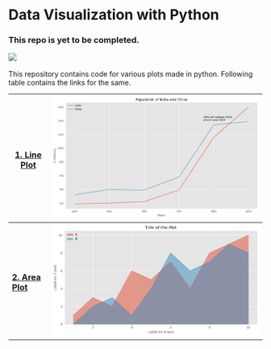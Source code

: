 # Data Visualization with Python

### This repo is yet to be completed.

![](http://ForTheBadge.com/images/badges/made-with-python.svg)

This repository contains code for various plots made in python. Following table contains the links for the same.

| <h3><a href="Line%20Plot">1. Line Plot</a></h3> | <img src="Line%20Plot/img.png"> |
|---|---|
| <h3><a href="Area%20Plot">2. Area Plot</a></h3> | <img src="Area%20Plot/img.png"> |

